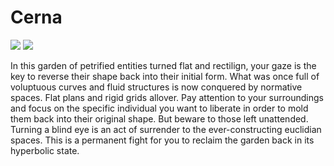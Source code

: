 # Cerna

![](/WorkFiles/C4D/Render/2023-05-17-Rotate360-center-POV.gif)
![](/WorkFiles/C4D/Render/2023-05-17-Rotate360-distView-POV.gif)

In this garden of petrified entities turned flat and rectilign, your gaze is the key to reverse their shape back into their initial form. What was once full of voluptuous curves and fluid structures is now conquered by normative spaces. Flat plans and rigid grids allover. Pay attention to your surroundings and focus on the specific individual you want to liberate in order to mold them back into their original shape. But beware to those left unattended. Turning a blind eye is an act of surrender to the ever-constructing euclidian spaces. This is a permanent fight for you to reclaim the garden back in its hyperbolic state.

